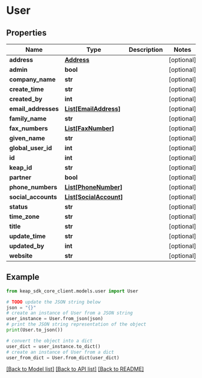# User


## Properties

Name | Type | Description | Notes
------------ | ------------- | ------------- | -------------
**address** | [**Address**](Address.md) |  | [optional] 
**admin** | **bool** |  | [optional] 
**company_name** | **str** |  | [optional] 
**create_time** | **str** |  | [optional] 
**created_by** | **int** |  | [optional] 
**email_addresses** | [**List[EmailAddress]**](EmailAddress.md) |  | [optional] 
**family_name** | **str** |  | [optional] 
**fax_numbers** | [**List[FaxNumber]**](FaxNumber.md) |  | [optional] 
**given_name** | **str** |  | [optional] 
**global_user_id** | **int** |  | [optional] 
**id** | **int** |  | [optional] 
**keap_id** | **str** |  | [optional] 
**partner** | **bool** |  | [optional] 
**phone_numbers** | [**List[PhoneNumber]**](PhoneNumber.md) |  | [optional] 
**social_accounts** | [**List[SocialAccount]**](SocialAccount.md) |  | [optional] 
**status** | **str** |  | [optional] 
**time_zone** | **str** |  | [optional] 
**title** | **str** |  | [optional] 
**update_time** | **str** |  | [optional] 
**updated_by** | **int** |  | [optional] 
**website** | **str** |  | [optional] 

## Example

```python
from keap_sdk_core_client.models.user import User

# TODO update the JSON string below
json = "{}"
# create an instance of User from a JSON string
user_instance = User.from_json(json)
# print the JSON string representation of the object
print(User.to_json())

# convert the object into a dict
user_dict = user_instance.to_dict()
# create an instance of User from a dict
user_from_dict = User.from_dict(user_dict)
```
[[Back to Model list]](../README.md#documentation-for-models) [[Back to API list]](../README.md#documentation-for-api-endpoints) [[Back to README]](../README.md)


